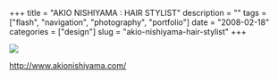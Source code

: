 +++
title = "AKIO NISHIYAMA : HAIR STYLIST"
description = ""
tags = ["flash", "navigation", "photography", "portfolio"]
date = "2008-02-18"
categories = ["design"]
slug = "akio-nishiyama-hair-stylist"
+++


 

  <div id="screens-thumbs" class="clearfix">
    <div class="txt-center" id="design-submission"><a href="http://www.akionishiyama.com/"><img id='bluga-thumbnail-902' class='bluga-thumbnail large' src='//konigi.com/media/bluga/
wt47f279d3cc39c_0.jpg'/></a></div>  
  </div>   
<p><a href="http://www.akionishiyama.com/">http://www.akionishiyama.com/</a></p>




